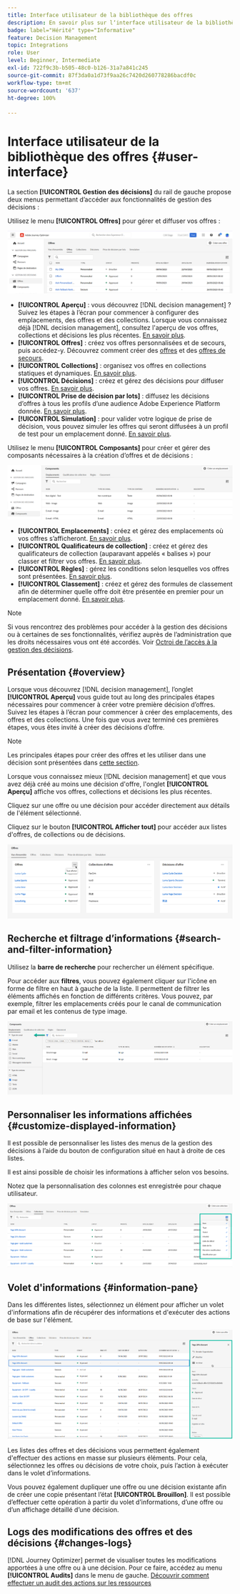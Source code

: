 ```yaml
---
title: Interface utilisateur de la bibliothèque des offres
description: En savoir plus sur lʼinterface utilisateur de la bibliothèque des offres
badge: label="Hérité" type="Informative"
feature: Decision Management
topic: Integrations
role: User
level: Beginner, Intermediate
exl-id: 722f9c3b-b505-48c0-b126-31a7a841c245
source-git-commit: 87f3da0a1d73f9aa26c7420d260778286bacdf0c
workflow-type: tm+mt
source-wordcount: '637'
ht-degree: 100%

---
```


# Interface utilisateur de la bibliothèque des offres {#user-interface}

La section **[!UICONTROL Gestion des décisions]** du rail de gauche propose deux menus permettant d’accéder aux fonctionnalités de gestion des décisions :

Utilisez le menu **[!UICONTROL Offres]** pour gérer et diffuser vos offres :


![](../assets/offers_menu.png)

* **[!UICONTROL Aperçu]** : vous découvrez [!DNL decision management] ? Suivez les étapes à l’écran pour commencer à configurer des emplacements, des offres et des collections. Lorsque vous connaissez déjà [!DNL decision management], consultez l&#39;aperçu de vos offres, collections et décisions les plus récentes. [En savoir plus](#overview).
* **[!UICONTROL Offres]** : créez vos offres personnalisées et de secours, puis accédez-y. Découvrez comment créer des [offres](../offer-library/creating-personalized-offers.md) et des [offres de secours](../offer-library/creating-fallback-offers.md).
* **[!UICONTROL Collections]** : organisez vos offres en collections statiques et dynamiques. [En savoir plus](../offer-library/creating-collections.md).
* **[!UICONTROL Décisions]** : créez et gérez des décisions pour diffuser vos offres. [En savoir plus](../offer-activities/create-offer-activities.md).
* **[!UICONTROL Prise de décision par lots]** : diffusez les décisions d’offres à tous les profils d’une audience Adobe Experience Platform donnée. [En savoir plus](../batch-delivery.md).
* **[!UICONTROL Simulation]** : pour valider votre logique de prise de décision, vous pouvez simuler les offres qui seront diffusées à un profil de test pour un emplacement donné. [En savoir plus](../offer-activities/simulation.md).

Utilisez le menu **[!UICONTROL Composants]** pour créer et gérer des composants nécessaires à la création d’offres et de décisions :

![](../assets/offer_activities.png)

* **[!UICONTROL Emplacements]** : créez et gérez des emplacements où vos offres s’afficheront. [En savoir plus](../offer-library/creating-placements.md).
* **[!UICONTROL Qualificateurs de collection]** : créez et gérez des qualificateurs de collection (auparavant appelés « balises ») pour classer et filtrer vos offres. [En savoir plus](../offer-library/creating-tags.md).
* **[!UICONTROL Règles]** : gérez les conditions selon lesquelles vos offres sont présentées. [En savoir plus](../offer-library/creating-decision-rules.md).
* **[!UICONTROL Classement]** : créez et gérez des formules de classement afin de déterminer quelle offre doit être présentée en premier pour un emplacement donné. [En savoir plus](../ranking/create-ranking-formulas.md).

>[!NOTE]
>
>Si vous rencontrez des problèmes pour accéder à la gestion des décisions ou à certaines de ses fonctionnalités, vérifiez auprès de l’administration que les droits nécessaires vous ont été accordés. Voir [Octroi de l’accès à la gestion des décisions](starting-offer-decisioning.md#granting-acess-to-decision-management).

## Présentation {#overview}

Lorsque vous découvrez [!DNL decision management], l’onglet **[!UICONTROL Aperçu]** vous guide tout au long des principales étapes nécessaires pour commencer à créer votre première décision d’offres. Suivez les étapes à l’écran pour commencer à créer des emplacements, des offres et des collections. Une fois que vous avez terminé ces premières étapes, vous êtes invité à créer des décisions d’offre.

>[!NOTE]
>
>Les principales étapes pour créer des offres et les utiliser dans une décision sont présentées dans [cette section](../offer-library/key-steps.md).

Lorsque vous connaissez mieux [!DNL decision management] et que vous avez déjà créé au moins une décision d&#39;offre, l&#39;onglet **[!UICONTROL Aperçu]** affiche vos offres, collections et décisions les plus récentes.

Cliquez sur une offre ou une décision pour accéder directement aux détails de l&#39;élément sélectionné.

Cliquez sur le bouton **[!UICONTROL Afficher tout]** pour accéder aux listes d&#39;offres, de collections ou de décisions.

![](../assets/overview_view-all.png)

## Recherche et filtrage d’informations {#search-and-filter-information}

Utilisez la **barre de recherche** pour rechercher un élément spécifique.

Pour accéder aux **filtres**, vous pouvez également cliquer sur l&#39;icône en forme de filtre en haut à gauche de la liste. Il permettent de filtrer les éléments affichés en fonction de différents critères. Vous pouvez, par exemple, filtrer les emplacements créés pour le canal de communication par email et les contenus de type image.

![](../assets/filters.png)

## Personnaliser les informations affichées {#customize-displayed-information}

Il est possible de personnaliser les listes des menus de la gestion des décisions à l’aide du bouton de configuration situé en haut à droite de ces listes.


Il est ainsi possible de choisir les informations à afficher selon vos besoins.

Notez que la personnalisation des colonnes est enregistrée pour chaque utilisateur.

![](../assets/columns.png)

## Volet d&#39;informations {#information-pane}

Dans les différentes listes, sélectionnez un élément pour afficher un volet d&#39;informations afin de récupérer des informations et d&#39;exécuter des actions de base sur l&#39;élément.

![](../assets/information-pane.png)

Les listes des offres et des décisions vous permettent également d&#39;effectuer des actions en masse sur plusieurs éléments. Pour cela, sélectionnez les offres ou décisions de votre choix, puis l’action à exécuter dans le volet d’informations.

Vous pouvez également dupliquer une offre ou une décision existante afin de créer une copie présentant l’état **[!UICONTROL Brouillon]**. Il est possible d’effectuer cette opération à partir du volet d’informations, d’une offre ou d’un affichage détaillé d’une décision.

## Logs des modifications des offres et des décisions {#changes-logs}

[!DNL Journey Optimizer] permet de visualiser toutes les modifications apportées à une offre ou à une décision. Pour ce faire, accédez au menu **[!UICONTROL Audits]** dans le menu de gauche. [Découvrir comment effectuer un audit des actions sur les ressources](../../privacy/audit-logs.md)
